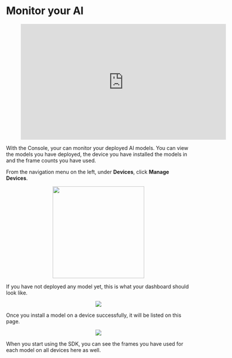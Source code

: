 # Monitor your AI

<!-- blank line -->
<figure class="video_container">
  <iframe width="560" height="315" src="https://www.youtube.com/embed/u5tYxLGTh7E?start=521" frameborder="0" allow="accelerometer; autoplay; encrypted-media; gyroscope; picture-in-picture" allowfullscreen></iframe>
</figure>
<!-- blank line -->

With the Console, your can monitor your deployed AI models. You can view the models you have deployed, the device you have installed the models in and the frame counts you have used.

From the navigation menu on the left, under __Devices__, click __Manage Devices__.

<p align="center">
    <img src="../img/console/Dashboard/LeftMenu-ManageDevices.png" width="250">
</p>

If you have not deployed any model yet, this is what your dashboard should look like.

<p align="center">
    <img src="../img/console/Devices/MyDevicesList-Empty.png">
</p>

Once you install a model on a device successfully, it will be listed on this page.

<p align="center">
    <img src="../img/console/Devices/MyDevicesList-MultipleDevices-Full.png">
</p>

When you start using the SDK, you can see the frames you have used for each model on all devices here as well.
